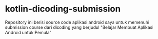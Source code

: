 # kotlin-dicoding-submission
Repository ini berisi source code aplikasi android saya untuk memenuhi submission course dari dicoding yang berjudul "Belajar Membuat Aplikasi Android untuk Pemula"
